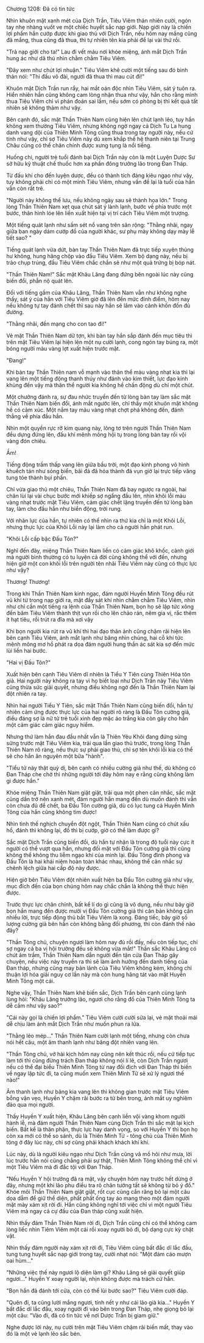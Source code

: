 




Chương 1208: Đã có tin tức


Nhìn khuôn mặt xanh mét của Dịch Trần, Tiêu Viêm thản nhiên cười, ngón tay nhẹ nhàng vuốt ve một chiếc huyết sắc nạp giới. Nạp giới này là chiến lợi phẩm hắn cướp được khi giao thủ với Dịch Trần, nếu hôm nay mắng cũng đã mắng, thua cũng đã thua, thì tự nhiên tên kia phải để lại vài thứ rồi.

"Trả nạp giới cho ta!" Lau đi vết máu nơi khóe miệng, ánh mắt Dịch Trần hung ác như dã thú nhìn chằm chằm Tiêu Viêm.

"Đây xem như chút lợi nhuận." Tiêu Viêm khẽ cười một tiếng sau đó bình thản nói: "Thi đấu võ đài, ngươi đã thua thì mau cút đi!"

Khuôn mặt Dịch Trần run rẩy, hai mắt oán độc nhìn Tiêu Viêm, sát ý tuôn ra. Hiển nhiên hắn cũng không cam lòng nhận thua như vậy, hắn cho rằng mình thua Tiêu Viêm chỉ vì phán đoán sai lầm, nếu sớm có phòng bị thì kết quả tất nhiên sẽ không thảm như vậy.

Bên cạnh đó, sắc mặt Thần Thiên Nam cũng hiện lên chút lạnh lẽo, tuy hắn không xem thường Tiêu Viêm, nhưng không ngờ ngay cả Dịch Tu La hung danh vang dội của Thiên Minh Tông cũng thua trong tay người này, nếu cứ tính như vậy, chỉ sợ Tiêu Viêm này dù xem khắp thế hệ thanh niên tại Trung Châu cũng có thể chân chính được xưng tụng là nổi tiếng.

Huống chi, người trẻ tuổi đánh bại Dịch Trần này còn là một Luyện Dược Sư sở hữu kỹ thuật chế thuốc hơn xa phần đông trưởng lão trong Đan Tháp.

Từ đấu khí cho đến luyện dược, đều có thành tích đáng kiêu ngạo như vậy, tuy không phải chỉ có một mình Tiêu Viêm, nhưng vấn đề lại là tuổi của hắn vẫn còn rất trẻ.

"Người này không thể lưu, nếu không ngày sau sẽ thành họa lớn." Trong lòng Thần Thiên Nam xẹt qua chút sát ý lành lạnh, bước về phía trước một bước, thân hình lóe lên liền xuất hiện tại vị trí cách Tiêu Viêm một trượng.

Một tiếng quát lạnh như sấm sét nổ vang trên sân rộng: "Thằng nhãi, ngay giữa ban ngày dám cướp đồ của người khác, sư phụ mày không dạy mày lễ tiết sao? "

Tiếng quát lạnh vừa dứt, bàn tay Thần Thiên Nam đã trực tiếp xuyên thủng hư không, hung hăng chộp vào đầu Tiêu Viêm. Xem bộ dạng này, nếu bị trảo chụp trúng, đầu Tiêu Viêm chắc chắn sẽ như một quả trứng bị bóp nát.

"Thần Thiên Nam!" Sắc mặt Khâu Lăng đang đứng bên ngoài lúc này cũng biến đổi, phẫn nộ quát lên.

Đối với tiếng gầm của Khâu Lăng, Thần Thiên Nam vẫn như không nghe thấy, sát ý của hắn với Tiêu Viêm giờ đã lên đến mức đỉnh điểm, hôm nay nếu không tự tay đánh chết thì sau này hắn sẽ lâm vào cảnh khốn đốn đủ đường.

"Thằng nhãi, đền mạng cho con tao đi!"

Vẻ mặt Thần Thiên Nam dữ tợn, khi bàn tay hắn sắp đánh đến mục tiêu thì trên mặt Tiêu Viêm lại hiện lên một nụ cười lạnh, cong ngón tay búng ra, một bóng người màu vàng lợt xuất hiện trước mặt.

"Đang!"

Khi bàn tay Thần Thiên nam vỗ mạnh vào thân thể màu vàng nhạt kia thì lại vang lên một tiếng động thanh thúy như đánh vào kim thiết, lực đạo kinh khủng đến vậy mà thân thể người kia không hề chấn động dù chỉ một chút.

Một chưởng đánh ra, sự đau nhức truyền đến từ lòng bàn tay làm sắc mặt Thần Thiên Nam biến đổi, ánh mắt ngước lên, chỉ thấy một khuôn mặt không hề có cảm xúc. Một nắm tay màu vàng nhạt chợt phá không đến, đánh thẳng về phía đầu hắn.

Nhìn một quyền rực rỡ kim quang này, lông tơ trên người Thần Thiên Nam đều dựng đứng lên, đấu khí mênh mông hội tụ trong lòng bàn tay rồi vội vàng đón chiêu.

Ầm!

Tiếng động trầm thấp vang lên giữa bầu trời, một đạo kình phong vô hình khuếch tán như sóng biển, bãi đá đã hóa thành đá vụn giờ lại trực tiếp văng tung tóe thành bụi phấn.

Chỉ vừa giao thủ một chiêu, Thần Thiên Nam đã bay ngược ra ngoài, hai chân lùi lại vài chục bước mới khiếp sợ ngẩng đầu lên, nhìn khôi lỗi màu vàng nhạt trước mặt Tiêu Viêm, cảm giác chết lặng truyền đến từ lòng bàn tay, làm cho đầu hắn như biển động, trời rung.

Với nhãn lực của hắn, tự nhiên có thể nhìn ra thứ kia chỉ là một Khôi Lỗi, nhưng thực lực của Khôi Lỗi này lại làm cho cả người hắn phát run.

"Khôi Lỗi cấp bậc Đấu Tôn?"

Nghĩ đến đây, miệng Thần Thiên Nam liền có cảm giác khô khốc, cảnh giới mà người bình thường có tu luyện cả đời cũng không thể với đến, nhưng hiện giờ một con khôi lỗi trên người tên nhãi Tiêu Viêm này cũng có thực lực như vậy?

Thương! Thương!

Trong khi Thần Thiên Nam kinh ngạc, đám người Huyền Minh Tông đều rút vũ khí từ trong nạp giới ra, mặt đầy sát khí nhìn chằm chằm Tiêu Viêm, nhìn như chỉ cần một tiếng ra lệnh của Thần Thiên Nam, bọn họ sẽ lập tức xông đến băm Tiêu Viêm thành thịt vụn rồi cho lên chảo rán, nêm gia vị, rắc thêm ít hạt tiêu, rồi trút ra đĩa mà xơi vậy

Khi bọn người kia rút ra vũ khí thì hai đạo thân ảnh cũng chậm rãi hiện lên bên cạnh Tiêu Viêm, ánh mắt lạnh như băng nhìn chúng, hai cỗ khí tức mênh mông mơ hồ phát ra dọa đám người hung thần ác sát kia sợ đến mức lùi liền hai bước.

"Hai vị Đấu Tôn?"

Xuất hiện bên cạnh Tiêu Viêm dĩ nhiên là Tiểu Y Tiên cùng Thiên Hỏa tôn giả. Hai người này không ra tay vì họ biết loại như Dịch Trần này Tiêu Viêm cũng thừa sức giải quyết, nhưng điều không ngờ đến là Thần Thiên Nam lại đột nhiên ra tay.

Nhìn hai người Tiểu Y Tiên, sắc mặt Thần Thiên Nam cũng biến đổi, hắn tự nhiên cảm ứng được thực lực của hai người rõ ràng là Đấu Tôn cường giả, điều đáng sợ là nữ tử trẻ tuổi xinh đẹp mặc áo trắng kia còn gây cho hắn một cảm giác cảm giác nguy hiểm.

Nhưng thứ làm hắn đau đầu nhất vẫn là Thiên Yêu Khôi đang đứng sừng sững trước mặt Tiêu Viêm kia, trải qua lần giao thủ trước, trong lòng Thần Thiên Nam rõ ràng, nếu thực sự phải giao thủ, chỉ sợ tên khôi lỗi kia có thể sẽ cho hắn ăn nguyên một bữa "hành".

"Tiểu tử này thật quỷ dị, bên cạnh có nhiều cường giả như thế, dù không có Đan Tháp che chở thì những người tới đây hôm nay e rằng cũng không làm gì được hắn."

Khóe miệng Thần Thiên Nam giật giật, trải qua một phen cân nhắc, sắc mặt cũng dần trở nên xanh mét, đám người hắn mang đến dù muốn đánh thì vẫn còn chưa đủ để chết, ba Đấu Tôn cường giả, dù có lục tung cả Huyền Minh Tông của hắn cũng không tìm được!

Nhìn tình thế nghịch chuyển đột ngột, Thần Thiên Nam cũng có chút xấu hổ, đánh thì không lại, đồ thì bị cướp, giờ có thể làm được gì?

Sắc mặt Dịch Trần cũng biến đổi, dù hắn tự nhận là trong độ tuổi này cực ít người có thể vượt qua hắn, nhưng đối mặt với Đấu Tôn cường giả thì cũng không thể không thu liễm ngạo khí của mình lại. Đấu Tông đỉnh phong và Đấu Tôn là hai khái niệm hoàn toàn khác nhau, không thể cân nhắc sự chênh lệch giữa hai cấp độ này được.

Hiện giờ bên Tiêu Viêm đột nhiên xuất hiện ba Đấu Tôn cường giả như vậy, mục đích đến của bọn chúng hôm nay chắc chắn là không thể thực hiện được.

Trước thực lực chân chính, bất kể lí do gì cũng là vô dụng, nếu như bây giờ bọn hắn mang đến được mười vị Đấu Tôn cường giả thì căn bản không cần nhiều lời, trực tiếp động thủ bắt Tiêu Viêm là xong. Đáng tiếc, bây giờ số lượng cường giả bên hắn còn không bằng đối phương, thì còn đánh thế nào đây?

"Thần Tông chủ, chuyện ngươi làm hôm nay đủ rồi đấy, nếu còn tiếp tục, chỉ sợ ngay cả ba vị hội trưởng đều sẽ không vừa mắt!" Thần sắc Khâu Lăng có chút âm trầm, Thần Thiên Nam dẫn người đến tận cửa Đan Tháp gây chuyện, nếu việc này truyền ra thì sẽ làm ảnh hưởng đến danh tiếng của Đan tháp, nhưng cũng may bản lãnh của Tiêu Viêm không kém, không chỉ thuận lợi hóa giải nguy cơ lần này mà còn hung hăng tát vào mặt Huyền Minh Tông một cái.

Nghe vậy, Thần Thiên Nam khẽ biến sắc, Dịch Trần bên cạnh cũng lạnh lùng hỏi: "Khâu Lăng trưởng lão, ngươi cho rằng đồ của Thiên Minh Tông ta dễ cầm như vậy sao?"

"Cái này gọi là chiến lợi phẩm." Tiêu Viêm cười cười sửa lại, vẻ mặt thoải mái dễ chịu làm ánh mắt Dịch Trần như muốn phun ra lửa.

"Thằng lẻo mép…" Thần Thiên Nam cười lạnh một tiếng, nhưng còn chưa nói hết câu, một âm thanh lạnh như băng đột nhiên vang lên.

"Thần Tông chủ, vở hài kịch hôm nay cũng nên kết thúc rồi, nếu cứ tiếp tục làm tới thì cũng đừng trách Đan tháp không nói lí lẽ, còn Dịch Trần ngươi nếu có thể đại biểu Thiên Minh Tông từ nay đối địch với Đan Tháp thì biến về ngay lập tức đi, ta cũng muốn xem Thiên Minh Tử sẽ xử lý ngươi thế nào!"

Âm thanh lạnh như băng kia vang lên thì không gian trước mặt Tiêu Viêm bỗng vặn vẹo, Huyền Y chậm rãi bước ra từ bên trong, ánh mắt uy nghiêm đảo qua mọi người.

Thấy Huyền Y xuất hiện, Khâu Lăng bên cạnh liền vội vàng khom người hành lễ, mà đám người Thần Thiên Nam cùng Dịch Trần thì sắc mặt lại kịch biến. Bất kể là thân phận, thực lực hay danh vọng, so với Huyền Y thì bọn họ còn xa mới có thể so sánh, dù là Thiên Minh Tử - tông chủ của Thiên Minh tông ở đây lúc này, chỉ sợ cũng phải khách khách khí khí.

Lúc này, dù là người kiêu ngạo như Dịch Trần cũng vã mồ hôi như mưa, lời lúc trước hắn nói cũng chẳng phải sự thật, Thiên Minh Tông không thể chỉ vì một Tiêu Viêm mà đi đắc tội với Đan Tháp.

"Nếu Huyền Y hội trưởng đã ra mặt, vậy chuyện hôm nay trước hết dừng ở đây, nhưng một khi lão phu điều tra rõ chân tướng tất sẽ không từ bỏ ý đồ." Khóe môi Thần Thiên Nam giật giật, rốt cục cũng cắn răng bỏ lại một câu dọa dẫm để giữ thể diện, phất phất ống tay áo mang theo một đám người mặt mày xám xịt rời đi. Hắn cũng không nghĩ tới việc chỉ vì một người Tiêu Viêm mà ngay cả cự đầu của Đan tháp cũng xuất hiện.

Nhìn thấy đám Thần Thiên Nam rời đi, Dịch Trần cũng chỉ có thể không cam lòng liếc nhìn Tiêm Viêm một cái rồi xoay người bỏ đi, bộ dạng cực kỳ chật vật.

Nhìn thấy đám người này xám xịt rời đi, Tiêu Viêm cũng bất đắc dĩ lắc đầu, tung tung huyết sắc nạp giới trong tay, cười nhạt nói: "Một đám cáo mượn oai hùm…"

"Những việc thế này ngươi lộ diện làm gì? Khâu Lăng sẽ giải quyết giúp ngươi…" Huyền Y xoay người lại, nhịn không được mà trách cứ hắn.

"Bọn hắn đã đánh tới cửa, còn có thể lùi bước sao?" Tiêu Viêm cười đáp.

"Quên đi, ta cũng lười mắng ngươi, tính nết y như cái lão già kia…" Huyền Y bất đắc dĩ lắc đầu, xoay người đi vào bên trong Đan Tháp, nhẹ giọng bỏ lại một câu: "Vào đi, đã có tin tức về nơi Dược Trần bị giam giữ."

Nghe được lời này, nụ cười trên mặt Tiêu Viêm chậm rãi biến mất, thay vào đó là một vẻ lạnh lẽo sắc bén.




